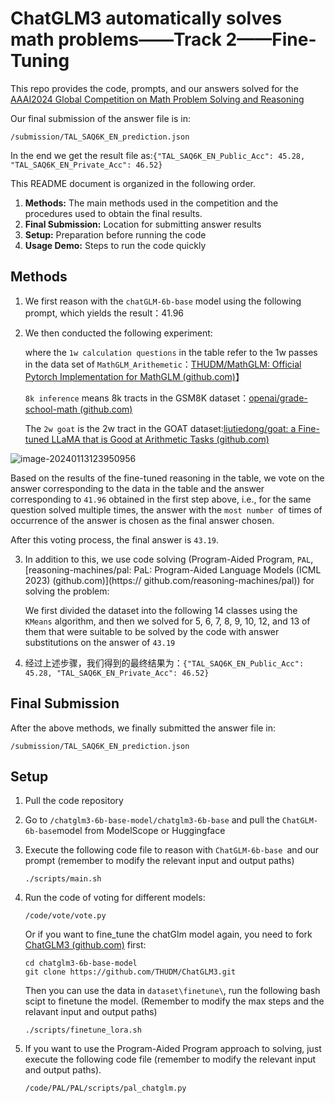 # ChatGLM3 automatically solves math problems——Track 2——Fine-Tuning

This repo provides the code, prompts, and our answers solved for the [AAAI2024 Global Competition on Math Problem Solving and Reasoning](https://ai4ed.cc/competitions/aaai2024competition)

Our final submission of the answer file is in:

```
/submission/TAL_SAQ6K_EN_prediction.json
```

In the end we get the result file as:`{"TAL_SAQ6K_EN_Public_Acc": 45.28, "TAL_SAQ6K_EN_Private_Acc": 46.52}`

This README document is organized in the following order.

1. **Methods:** The main methods used in the competition and the procedures used to obtain the final results.
2. **Final Submission:** Location for submitting answer results
3. **Setup:** Preparation before running the code
4. **Usage Demo:** Steps to run the code quickly

## Methods

1. We first reason with the `chatGLM-6b-base` model using the following prompt, which yields the result：41.96

2. We then conducted the following experiment:

   where the `1w calculation questions` in the table refer to the 1w passes in the data set of `MathGLM_Arithemetic`：[THUDM/MathGLM: Official Pytorch Implementation for MathGLM (github.com)](https://github.com/THUDM/MathGLM)】

   ``8k inference`` means 8k tracts in the GSM8K dataset：[openai/grade-school-math (github.com)](https://github.com/openai/grade-school-math)

   The `2w goat` is the 2w tract in the GOAT dataset:[liutiedong/goat: a Fine-tuned LLaMA that is Good at Arithmetic Tasks (github.com)](https://github.com/liutiedong/goat)

  ![image-20240113123950956](https://github.com/hot-zhy/MathProblemSolvingFinetuning/assets/100272100/0fbaea4b-b5c7-4196-a6d3-c474296b48e8)


   Based on the results of the fine-tuned reasoning in the table, we vote on the answer corresponding to the data in the table and the answer corresponding to `41.96` obtained in the first step above, i.e., for the same question solved multiple times, the answer with the `most number `of times of occurrence of the answer is chosen as the final answer chosen.

   After this voting process, the final answer is `43.19`.

3. In addition to this, we use code solving (Program-Aided Program, `PAL`, [reasoning-machines/pal: PaL: Program-Aided Language Models (ICML 2023) (github.com)](https:// github.com/reasoning-machines/pal)) for solving the problem:

   We first divided the dataset into the following 14 classes using the `KMeans` algorithm, and then we solved for 5, 6, 7, 8, 9, 10, 12, and 13 of them that were suitable to be solved by the code with answer substitutions on the answer of `43.19`

4. 经过上述步骤，我们得到的最终结果为：`{"TAL_SAQ6K_EN_Public_Acc": 45.28, "TAL_SAQ6K_EN_Private_Acc": 46.52}`

## Final Submission

After the above methods, we finally submitted the answer file in:

```
/submission/TAL_SAQ6K_EN_prediction.json
```

## Setup

1. Pull the code repository

2. Go to `/chatglm3-6b-base-model/chatglm3-6b-base` and pull the `ChatGLM-6b-base`model from ModelScope or Huggingface

3. Execute the following code file to reason with `ChatGLM-6b-base `and our prompt (remember to modify the relevant input and output paths)

   ```
   ./scripts/main.sh
   ```
4. Run the code of voting for different models:
   
   ```
   /code/vote/vote.py
   ```
   Or if you want to fine_tune the chatGlm model again, you need to fork [ChatGLM3 (github.com)](https://github.com/THUDM/ChatGLM3) first:


   ```
   cd chatglm3-6b-base-model
   git clone https://github.com/THUDM/ChatGLM3.git
   ```

   Then you can use the data in `dataset\finetune\`, run the following bash scipt to finetune the model. (Remember to modify the max steps and the relavant input and output paths)

   ```
   ./scripts/finetune_lora.sh
   ```
   

4. If you want to use the Program-Aided Program approach to solving, just execute the following code file (remember to modify the relevant input and output paths).

   ```
   /code/PAL/PAL/scripts/pal_chatglm.py
   ```
